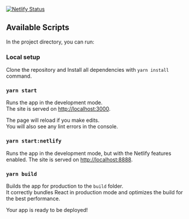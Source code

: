 [![Netlify Status](https://api.netlify.com/api/v1/badges/3d968acf-bcb7-4cff-b9ba-050ae4b6983e/deploy-status)](https://app.netlify.com/sites/koronawirus/deploys)

## Available Scripts

In the project directory, you can run:

### Local setup

Clone the repository and Install all dependencies with `yarn install` command.

### `yarn start`

Runs the app in the development mode.<br>
The site is served on [http://localhost:3000](http://localhost:3000).

The page will reload if you make edits.<br>
You will also see any lint errors in the console.

### `yarn start:netlify`

Runs the app in the development mode, but with the Netlify features enabled.
The site is served on [http://localhost:8888](http://localhost:8888).

### `yarn build`

Builds the app for production to the `build` folder.<br>
It correctly bundles React in production mode and optimizes the build for the best performance.

Your app is ready to be deployed!
